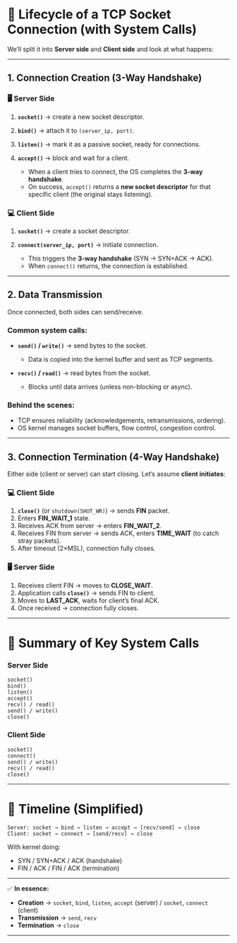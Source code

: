 # 🔹 Lifecycle of a TCP Socket Connection (with System Calls)

We’ll split it into **Server side** and **Client side** and look at what happens:

---

## 1. **Connection Creation (3-Way Handshake)**

### 🖥️ Server Side

1. **`socket()`** → create a new socket descriptor.
2. **`bind()`** → attach it to `(server_ip, port)`.
3. **`listen()`** → mark it as a passive socket, ready for connections.
4. **`accept()`** → block and wait for a client.

   * When a client tries to connect, the OS completes the **3-way handshake**.
   * On success, `accept()` returns a **new socket descriptor** for that specific client (the original stays listening).

### 💻 Client Side

1. **`socket()`** → create a socket descriptor.
2. **`connect(server_ip, port)`** → initiate connection.

   * This triggers the **3-way handshake** (SYN → SYN+ACK → ACK).
   * When `connect()` returns, the connection is established.

---

## 2. **Data Transmission**

Once connected, both sides can send/receive.

### Common system calls:

* **`send()` / `write()`** → send bytes to the socket.

  * Data is copied into the kernel buffer and sent as TCP segments.
* **`recv()` / `read()`** → read bytes from the socket.

  * Blocks until data arrives (unless non-blocking or async).

### Behind the scenes:

* TCP ensures reliability (acknowledgements, retransmissions, ordering).
* OS kernel manages socket buffers, flow control, congestion control.

---

## 3. **Connection Termination (4-Way Handshake)**

Either side (client or server) can start closing. Let’s assume **client initiates**:

### 💻 Client Side

1. **`close()`** (or `shutdown(SHUT_WR)`) → sends **FIN** packet.
2. Enters **FIN\_WAIT\_1** state.
3. Receives ACK from server → enters **FIN\_WAIT\_2**.
4. Receives FIN from server → sends ACK, enters **TIME\_WAIT** (to catch stray packets).
5. After timeout (2×MSL), connection fully closes.

### 🖥️ Server Side

1. Receives client FIN → moves to **CLOSE\_WAIT**.
2. Application calls **`close()`** → sends FIN to client.
3. Moves to **LAST\_ACK**, waits for client’s final ACK.
4. Once received → connection fully closes.

---

# 🔹 Summary of Key System Calls

### **Server Side**

```
socket()
bind()
listen()
accept()
recv() / read()
send() / write()
close()
```

### **Client Side**

```
socket()
connect()
send() / write()
recv() / read()
close()
```

---

# 🔹 Timeline (Simplified)

```
Server: socket → bind → listen → accept → [recv/send] → close
Client: socket → connect → [send/recv] → close
```

With kernel doing:

* SYN / SYN+ACK / ACK (handshake)
* FIN / ACK / FIN / ACK (termination)

---

✅ **In essence:**

* **Creation** → `socket`, `bind`, `listen`, `accept` (server) / `socket`, `connect` (client)
* **Transmission** → `send`, `recv`
* **Termination** → `close`

---
